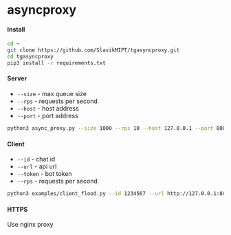 # asyncproxy
#### Install
```bash
cd ~
git clone https://github.com/SlavikMIPT/tgasyncproxy.git
cd tgasyncproxy
pip3 install -r requirements.txt
```
#### Server
- `--size` - max queue size
- `--rps` - requests per second
- `--host` - host address
- `--port` - port address
```bash
python3 async_proxy.py --size 1000 --rps 10 --host 127.0.0.1 --port 8081
```
#### Client
- `--id` - chat id
- `--url` - api url
- `--token` - bot token
- `--rps` - requests per second
```bash
python3 examples/client_flood.py --id 1234567 --url http://127.0.0.1:8081 --token 1234567:xxxxxxxxx --rps 100
```
#### HTTPS
Use nginx proxy
